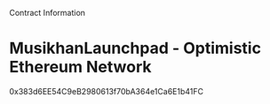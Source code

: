 Contract Information

# MusikhanLaunchpad - Optimistic Ethereum Network

0x383d6EE54C9eB2980613f70bA364e1Ca6E1b41FC
